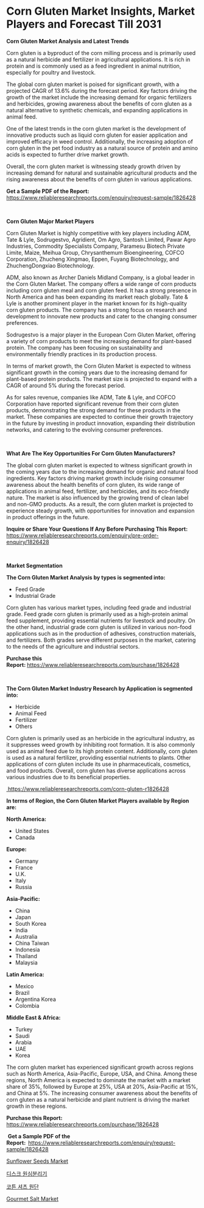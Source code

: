 <p><h1>Corn Gluten Market Insights, Market Players and Forecast Till 2031</h1></p><p><strong>Corn Gluten Market Analysis and Latest Trends</strong></p>
<p><p>Corn gluten is a byproduct of the corn milling process and is primarily used as a natural herbicide and fertilizer in agricultural applications. It is rich in protein and is commonly used as a feed ingredient in animal nutrition, especially for poultry and livestock.</p><p>The global corn gluten market is poised for significant growth, with a projected CAGR of 13.6% during the forecast period. Key factors driving the growth of the market include the increasing demand for organic fertilizers and herbicides, growing awareness about the benefits of corn gluten as a natural alternative to synthetic chemicals, and expanding applications in animal feed.</p><p>One of the latest trends in the corn gluten market is the development of innovative products such as liquid corn gluten for easier application and improved efficacy in weed control. Additionally, the increasing adoption of corn gluten in the pet food industry as a natural source of protein and amino acids is expected to further drive market growth.</p><p>Overall, the corn gluten market is witnessing steady growth driven by increasing demand for natural and sustainable agricultural products and the rising awareness about the benefits of corn gluten in various applications.</p></p>
<p><strong>Get a Sample PDF of the Report:&nbsp;</strong> <a href="https://www.reliableresearchreports.com/enquiry/request-sample/1826428">https://www.reliableresearchreports.com/enquiry/request-sample/1826428</a></p>
<p>&nbsp;</p>
<p><strong>Corn Gluten Major Market Players</strong></p>
<p><p>Corn Gluten Market is highly competitive with key players including ADM, Tate & Lyle, Sodrugestvo, Agridient, Om Agro, Santosh Limited, Pawar Agro Industries, Commodity Specialists Company, Paramesu Biotech Private Limite, Maize, Meihua Group, Chrysanthemum Bioengineering, COFCO Corporation, Zhucheng Xingmao, Eppen, Fuyang Biotechnology, and ZhuchengDongxiao Biotechnology. </p><p>ADM, also known as Archer Daniels Midland Company, is a global leader in the Corn Gluten Market. The company offers a wide range of corn products including corn gluten meal and corn gluten feed. It has a strong presence in North America and has been expanding its market reach globally. Tate & Lyle is another prominent player in the market known for its high-quality corn gluten products. The company has a strong focus on research and development to innovate new products and cater to the changing consumer preferences.</p><p>Sodrugestvo is a major player in the European Corn Gluten Market, offering a variety of corn products to meet the increasing demand for plant-based protein. The company has been focusing on sustainability and environmentally friendly practices in its production process.</p><p>In terms of market growth, the Corn Gluten Market is expected to witness significant growth in the coming years due to the increasing demand for plant-based protein products. The market size is projected to expand with a CAGR of around 5% during the forecast period. </p><p>As for sales revenue, companies like ADM, Tate & Lyle, and COFCO Corporation have reported significant revenue from their corn gluten products, demonstrating the strong demand for these products in the market. These companies are expected to continue their growth trajectory in the future by investing in product innovation, expanding their distribution networks, and catering to the evolving consumer preferences.</p></p>
<p>&nbsp;</p>
<p><strong>What Are The Key Opportunities For Corn Gluten Manufacturers?</strong></p>
<p><p>The global corn gluten market is expected to witness significant growth in the coming years due to the increasing demand for organic and natural food ingredients. Key factors driving market growth include rising consumer awareness about the health benefits of corn gluten, its wide range of applications in animal feed, fertilizer, and herbicides, and its eco-friendly nature. The market is also influenced by the growing trend of clean label and non-GMO products. As a result, the corn gluten market is projected to experience steady growth, with opportunities for innovation and expansion in product offerings in the future.</p></p>
<p><strong>Inquire or Share Your Questions If Any Before Purchasing This Report:</strong> <a href="https://www.reliableresearchreports.com/enquiry/pre-order-enquiry/1826428">https://www.reliableresearchreports.com/enquiry/pre-order-enquiry/1826428</a></p>
<p>&nbsp;</p>
<p><strong>Market Segmentation</strong></p>
<p><strong>The Corn Gluten Market Analysis by types is segmented into:</strong></p>
<p><ul><li>Feed Grade</li><li>Industrial Grade</li></ul></p>
<p><p>Corn gluten has various market types, including feed grade and industrial grade. Feed grade corn gluten is primarily used as a high-protein animal feed supplement, providing essential nutrients for livestock and poultry. On the other hand, industrial grade corn gluten is utilized in various non-food applications such as in the production of adhesives, construction materials, and fertilizers. Both grades serve different purposes in the market, catering to the needs of the agriculture and industrial sectors.</p></p>
<p><strong>Purchase this Report:&nbsp;</strong><a href="https://www.reliableresearchreports.com/purchase/1826428">https://www.reliableresearchreports.com/purchase/1826428</a></p>
<p>&nbsp;</p>
<p><strong>The Corn Gluten Market Industry Research by Application is segmented into:</strong></p>
<p><ul><li>Herbicide</li><li>Animal Feed</li><li>Fertilizer</li><li>Others</li></ul></p>
<p><p>Corn gluten is primarily used as an herbicide in the agricultural industry, as it suppresses weed growth by inhibiting root formation. It is also commonly used as animal feed due to its high protein content. Additionally, corn gluten is used as a natural fertilizer, providing essential nutrients to plants. Other applications of corn gluten include its use in pharmaceuticals, cosmetics, and food products. Overall, corn gluten has diverse applications across various industries due to its beneficial properties.</p></p>
<p><a href="https://www.reliableresearchreports.com/corn-gluten-r1826428">&nbsp;https://www.reliableresearchreports.com/corn-gluten-r1826428</a></p>
<p><strong>In terms of Region, the Corn Gluten Market Players available by Region are:</strong></p>
<p>
    <p> <strong> North America: </strong>
        <ul>
            <li>United States</li>
            <li>Canada</li>
        </ul>
        </p> 
    <p> <strong> Europe: </strong>
        <ul>
            <li>Germany</li>
            <li>France</li>
            <li>U.K.</li>
            <li>Italy</li>
            <li>Russia</li>
        </ul>
        </p> 
    <p> <strong> Asia-Pacific: </strong>
        <ul>
            <li>China</li>
            <li>Japan</li>
            <li>South Korea</li>
            <li>India</li>
            <li>Australia</li>
            <li>China Taiwan</li>
            <li>Indonesia</li>
            <li>Thailand</li>
            <li>Malaysia</li>
        </ul>
        </p> 
    <p> <strong> Latin America: </strong>
        <ul>
            <li>Mexico</li>
            <li>Brazil</li>
            <li>Argentina Korea</li>
            <li>Colombia</li>
        </ul>
        </p> 
    <p> <strong> Middle East & Africa: </strong>
        <ul>
            <li>Turkey</li>
            <li>Saudi</li>
            <li>Arabia</li>
            <li>UAE</li>
            <li>Korea</li>
        </ul>
    </p>
    </p>
<p><p>The corn gluten market has experienced significant growth across regions such as North America, Asia-Pacific, Europe, USA, and China. Among these regions, North America is expected to dominate the market with a market share of 35%, followed by Europe at 25%, USA at 20%, Asia-Pacific at 15%, and China at 5%. The increasing consumer awareness about the benefits of corn gluten as a natural herbicide and plant nutrient is driving the market growth in these regions.</p></p>
<p><strong>Purchase this Report: </strong><a href="https://www.reliableresearchreports.com/purchase/1826428">https://www.reliableresearchreports.com/purchase/1826428</a></p>
<p>&nbsp;<strong>Get a Sample PDF of the Report:&nbsp;&nbsp;</strong><a href="https://www.reliableresearchreports.com/enquiry/request-sample/1826428">https://www.reliableresearchreports.com/enquiry/request-sample/1826428</a></p>
<p><strong></strong></p>
<p><p><a href="https://github.com/pizolina/Market-Research-Report-List-4/blob/main/sunflower-seeds-market.md">Sunflower Seeds Market</a></p><p><a href="https://github.com/hzumrdvas204296/Market-Research-Report-List-1/blob/main/647058616243.md">디스크 원심분리기</a></p><p><a href="https://github.com/PhilToryphy7876567/Market-Research-Report-List-1/blob/main/114456116242.md">코튼 셔츠 원단</a></p><p><a href="https://github.com/dimitrishawkinswaynenp91rgz/Market-Research-Report-List-2/blob/main/gourmet-salt-market.md">Gourmet Salt Market</a></p></p>